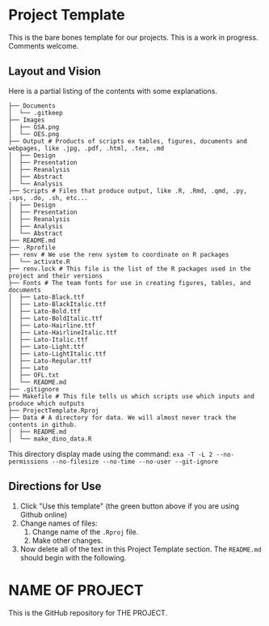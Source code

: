 # Project Template

This is the bare bones template for our projects. This is a work in progress. Comments welcome.

## Layout and Vision

Here is a partial listing of the contents with some explanations.

```
├── Documents
│  └── .gitkeep
├── Images
│  ├── GSA.png
│  └── OES.png
├── Output # Products of scripts ex tables, figures, documents and webpages, like .jpg, .pdf, .html, .tex, .md 
│  ├── Design
│  ├── Presentation
│  ├── Reanalysis
│  ├── Abstract
│  └── Analysis
├── Scripts # Files that produce output, like .R, .Rmd, .qmd, .py, .sps, .do, .sh, etc...
│  ├── Design
│  ├── Presentation
│  ├── Reanalysis
│  ├── Analysis
│  └── Abstract
├── README.md
├── .Rprofile
├── renv # We use the renv system to coordinate on R packages
│  └── activate.R
├── renv.lock # This file is the list of the R packages used in the project and their versions
├── Fonts # The team fonts for use in creating figures, tables, and documents
│  ├── Lato-Black.ttf
│  ├── Lato-BlackItalic.ttf
│  ├── Lato-Bold.ttf
│  ├── Lato-BoldItalic.ttf
│  ├── Lato-Hairline.ttf
│  ├── Lato-HairlineItalic.ttf
│  ├── Lato-Italic.ttf
│  ├── Lato-Light.ttf
│  ├── Lato-LightItalic.ttf
│  ├── Lato-Regular.ttf
│  ├── Lato
│  ├── OFL.txt
│  └── README.md
├── .gitignore
├── Makefile # This file tells us which scripts use which inputs and produce which outputs
├── ProjectTemplate.Rproj
├── Data # A directory for data. We will almost never track the contents in github.
│  ├── README.md
│  └── make_dino_data.R

```


This directory display made using the command: `exa -T -L 2 --no-permissions --no-filesize --no-time --no-user --git-ignore`

## Directions for Use

 1. Click "Use this template" (the green button above if you are using Github online)
 2. Change names of files:
    1. Change name of the `.Rproj` file.
    2. Make other changes.
 7. Now delete all of the text in this Project Template section. The `README.md` should begin with the following.


# NAME OF PROJECT

This is the GitHub repository for THE PROJECT.  

